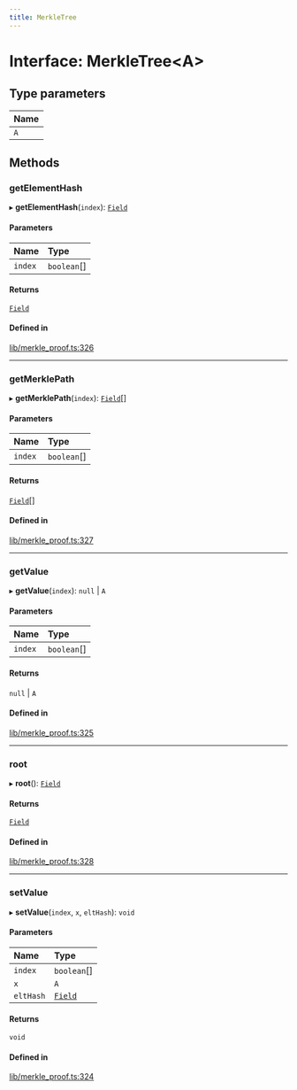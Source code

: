 ```yaml
---
title: MerkleTree
---
```


# Interface: MerkleTree<A\>

## Type parameters

| Name |
| :--- |
| `A`  |

## Methods

### getElementHash

▸ **getElementHash**(`index`): [`Field`](../classes/Field.md)

#### Parameters

| Name    | Type        |
| :------ | :---------- |
| `index` | `boolean`[] |

#### Returns

[`Field`](../classes/Field.md)

#### Defined in

[lib/merkle_proof.ts:326](https://github.com/MartinMinkov/snarkyjs/blob/4ba764b/src/lib/merkle_proof.ts#L326)

---

### getMerklePath

▸ **getMerklePath**(`index`): [`Field`](../classes/Field.md)[]

#### Parameters

| Name    | Type        |
| :------ | :---------- |
| `index` | `boolean`[] |

#### Returns

[`Field`](../classes/Field.md)[]

#### Defined in

[lib/merkle_proof.ts:327](https://github.com/MartinMinkov/snarkyjs/blob/4ba764b/src/lib/merkle_proof.ts#L327)

---

### getValue

▸ **getValue**(`index`): `null` \| `A`

#### Parameters

| Name    | Type        |
| :------ | :---------- |
| `index` | `boolean`[] |

#### Returns

`null` \| `A`

#### Defined in

[lib/merkle_proof.ts:325](https://github.com/MartinMinkov/snarkyjs/blob/4ba764b/src/lib/merkle_proof.ts#L325)

---

### root

▸ **root**(): [`Field`](../classes/Field.md)

#### Returns

[`Field`](../classes/Field.md)

#### Defined in

[lib/merkle_proof.ts:328](https://github.com/MartinMinkov/snarkyjs/blob/4ba764b/src/lib/merkle_proof.ts#L328)

---

### setValue

▸ **setValue**(`index`, `x`, `eltHash`): `void`

#### Parameters

| Name      | Type                           |
| :-------- | :----------------------------- |
| `index`   | `boolean`[]                    |
| `x`       | `A`                            |
| `eltHash` | [`Field`](../classes/Field.md) |

#### Returns

`void`

#### Defined in

[lib/merkle_proof.ts:324](https://github.com/MartinMinkov/snarkyjs/blob/4ba764b/src/lib/merkle_proof.ts#L324)
